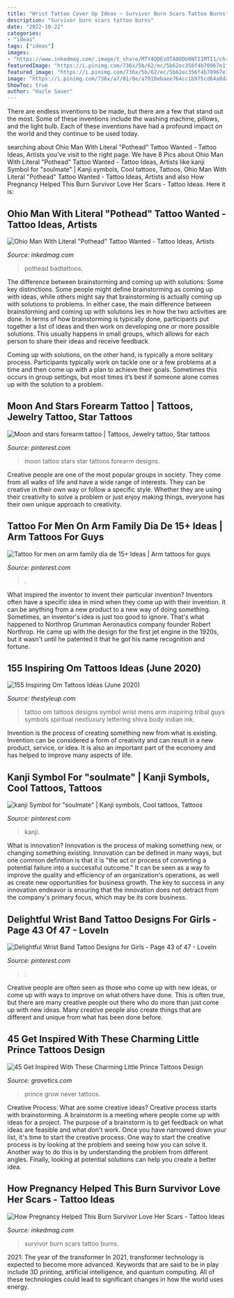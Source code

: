 ```yaml
---
title: "Wrist Tattoo Cover Up Ideas ~ Survivor Burn Scars Tattoo Burns"
description: "Survivor burn scars tattoo burns"
date: "2022-10-22"
categories:
- "ideas"
tags: ["ideas"]
images:
- "https://www.inkedmag.com/.image/t_share/MTY4ODEzOTA0ODU0NTI1MTI1/christopher-d.jpg"
featuredImage: "https://i.pinimg.com/736x/5b/62/ec/5b62ec356f4b70967e1f3496337faa56.jpg"
featured_image: "https://i.pinimg.com/736x/5b/62/ec/5b62ec356f4b70967e1f3496337faa56.jpg"
image: "https://i.pinimg.com/736x/a7/01/8e/a7018ebaee764cc1b975cd64a8da4447--symbols-tattoo.jpg"
ShowToc: true
author: "Hazle Sauer"
---
```



There are endless inventions to be made, but there are a few that stand out the most. Some of these inventions include the washing machine, pillows, and the light bulb. Each of these inventions have had a profound impact on the world and they continue to be used today.

	

		
searching about Ohio Man With Literal &quot;Pothead&quot; Tattoo Wanted - Tattoo Ideas, Artists you've visit to the right page. We have 8 Pics about Ohio Man With Literal &quot;Pothead&quot; Tattoo Wanted - Tattoo Ideas, Artists like kanji Symbol for &quot;soulmate&quot; | Kanji symbols, Cool tattoos, Tattoos, Ohio Man With Literal &quot;Pothead&quot; Tattoo Wanted - Tattoo Ideas, Artists and also How Pregnancy Helped This Burn Survivor Love Her Scars - Tattoo Ideas. Here it is:
		
    
## Ohio Man With Literal &quot;Pothead&quot; Tattoo Wanted - Tattoo Ideas, Artists

<img loading=lazy src="https://www.inkedmag.com/.image/t_share/MTY4ODEzOTA0ODU0NTI1MTI1/christopher-d.jpg" onerror="this.onerror=null;this.src='https://tse3.mm.bing.net/th?id=OIP.PHjGxlba4WHZxVCjOmmKhAHaKx&amp;pid=15.1';" alt="Ohio Man With Literal &quot;Pothead&quot; Tattoo Wanted - Tattoo Ideas, Artists">

_Source: inkedmag.com_

>pothead badtattoos. 

	

The difference between brainstorming and coming up with solutions: Some key distinctions.
Some people might define brainstorming as coming up with ideas, while others might say that brainstorming is actually coming up with solutions to problems. In either case, the main difference between brainstorming and coming up with solutions lies in how the two activities are done.
In terms of how brainstorming is typically done, participants put together a list of ideas and then work on developing one or more possible solutions. This usually happens in small groups, which allows for each person to share their ideas and receive feedback.

Coming up with solutions, on the other hand, is typically a more solitary process. Participants typically work on tackle one or a few problems at a time and then come up with a plan to achieve their goals. Sometimes this occurs in group settings, but most times it’s best if someone alone comes up with the solution to a problem.

    
## Moon And Stars Forearm Tattoo | Tattoos, Jewelry Tattoo, Star Tattoos

<img loading=lazy src="https://i.pinimg.com/736x/5b/62/ec/5b62ec356f4b70967e1f3496337faa56.jpg" onerror="this.onerror=null;this.src='https://tse3.mm.bing.net/th?id=OIP.FyqMOVCO1PGQX6ti_rOvNQHaJ3&amp;pid=15.1';" alt="Moon and stars forearm tattoo | Tattoos, Jewelry tattoo, Star tattoos">

_Source: pinterest.com_

>moon tattoo stars star tattoos forearm designs. 

	

Creative people are one of the most popular groups in society. They come from all walks of life and have a wide range of interests. They can be creative in their own way or follow a specific style. Whether they are using their creativity to solve a problem or just enjoy making things, everyone has their own unique approach to creativity.

    
## Tattoo For Men On Arm Family Dia De 15+ Ideas | Arm Tattoos For Guys

<img loading=lazy src="https://i.pinimg.com/736x/a3/5c/6f/a35c6f74298c33c6a9a1647b1ad1234e.jpg" onerror="this.onerror=null;this.src='https://tse4.mm.bing.net/th?id=OIP.mTKGzLYz9V2kP7lT-MGQpAAAAA&amp;pid=15.1';" alt="Tattoo for men on arm family dia de 15+ Ideas | Arm tattoos for guys">

_Source: pinterest.com_

>. 

	

What inspired the inventor to invent their particular invention?
Inventors often have a specific idea in mind when they come up with their invention. It can be anything from a new product to a new way of doing something. Sometimes, an inventor's idea is just too good to ignore. That's what happened to Northrop Grumman Aeronautics company founder Robert Northrop. He came up with the design for the first jet engine in the 1920s, but it wasn't until he patented it that he got his name recognition and fortune.

    
## 155 Inspiring Om Tattoos Ideas (June 2020)

<img loading=lazy src="https://thestyleup.com/wp-content/uploads/2016/01/decorative-lettering-om-symbol-mens-wrist-tattoos.jpg" onerror="this.onerror=null;this.src='https://tse3.mm.bing.net/th?id=OIP.74J7eSIe9wdQi1T08RFFeAHaHa&amp;pid=15.1';" alt="155 Inspiring Om Tattoos Ideas (June 2020)">

_Source: thestyleup.com_

>tattoo om tattoos designs symbol wrist mens arm inspiring tribal guys symbols spiritual nextluxury lettering shiva body indian ink. 

	

Invention is the process of creating something new from what is existing. Invention can be considered a form of creativity and can result in a new product, service, or idea. It is also an important part of the economy and has helped to improve many aspects of life.

    
## Kanji Symbol For &quot;soulmate&quot; | Kanji Symbols, Cool Tattoos, Tattoos

<img loading=lazy src="https://i.pinimg.com/736x/a7/01/8e/a7018ebaee764cc1b975cd64a8da4447--symbols-tattoo.jpg" onerror="this.onerror=null;this.src='https://tse1.mm.bing.net/th?id=OIP.ISTZA3XE4iPVZVsJ4TKSUAHaJ4&amp;pid=15.1';" alt="kanji Symbol for &quot;soulmate&quot; | Kanji symbols, Cool tattoos, Tattoos">

_Source: pinterest.com_

>kanji. 

	

What is innovation?
Innovation is the process of making something new, or changing something existing. Innovation can be defined in many ways, but one common definition is that it is "the act or process of converting a potential failure into a successful outcome." 
It can be seen as a way to improve the quality and efficiency of an organization's operations, as well as create new opportunities for business growth. 
The key to success in any innovation endeavor is ensuring that the innovation does not detract from the company's primary focus, which may be its core business.

    
## Delightful Wrist Band Tattoo Designs For Girls - Page 43 Of 47 - LoveIn

<img loading=lazy src="https://i.pinimg.com/736x/fe/bd/ac/febdacf45ebda4f2bc478d8cc7062228.jpg" onerror="this.onerror=null;this.src='https://tse4.mm.bing.net/th?id=OIP.DyQrEpBpggDROO8fm4JeEgAAAA&amp;pid=15.1';" alt="Delightful Wrist Band Tattoo Designs for Girls - Page 43 of 47 - LoveIn">

_Source: pinterest.com_

>. 

	

Creative people are often seen as those who come up with new ideas, or come up with ways to improve on what others have done. This is often true, but there are many creative people out there who do more than just come up with new ideas. Many creative people also create things that are different and unique from what has been done before.

    
## 45 Get Inspired With These Charming Little Prince Tattoos Design

<img loading=lazy src="http://www.gravetics.com/wp-content/uploads/2017/04/Never-grow-up-littleprincetattoo.jpg" onerror="this.onerror=null;this.src='https://tse3.mm.bing.net/th?id=OIP.gp5HtLbn7VXWpfmxsetTPAHaHa&amp;pid=15.1';" alt="45 Get Inspired With These Charming Little Prince Tattoos Design">

_Source: gravetics.com_

>prince grow never tattoos. 

	

Creative Process: What are some creative ideas?
Creative process starts with brainstorming. A brainstorm is a meeting where people come up with ideas for a project. The purpose of a brainstorm is to get feedback on what ideas are feasible and what don't work. Once you have narrowed down your list, it's time to start the creative process.
One way to start the creative process is by looking at the problem and seeing how you can solve it. Another way to do this is by understanding the problem from different angles. Finally, looking at potential solutions can help you create a better idea.

    
## How Pregnancy Helped This Burn Survivor Love Her Scars - Tattoo Ideas

<img loading=lazy src="https://www.inkedmag.com/.image/t_share/MTU5MDMxOTg2MzgwODc1NDEz/burns-feat.jpg" onerror="this.onerror=null;this.src='https://tse3.mm.bing.net/th?id=OIP.aM0sRpV2LViNR-NsEoxgAgHaF7&amp;pid=15.1';" alt="How Pregnancy Helped This Burn Survivor Love Her Scars - Tattoo Ideas">

_Source: inkedmag.com_

>survivor burn scars tattoo burns. 

	

2021: The year of the transformer
In 2021, transformer technology is expected to become more advanced. Keywords that are said to be in play include 3D printing, artificial intelligence, and quantum computing. All of these technologies could lead to significant changes in how the world uses energy.

